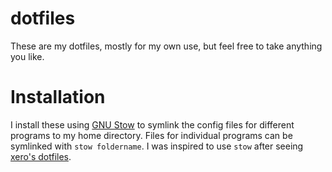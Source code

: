 # dotfiles
These are my dotfiles, mostly for my own use, but feel free to take anything you like.

# Installation
I install these using [GNU Stow](http://www.gnu.org/software/stow/) to symlink the config files
for different programs to my home directory. Files for individual programs can be symlinked with
`stow foldername`. I was inspired to use `stow` after seeing [xero's dotfiles](https://github.com/xero/dotfiles).
